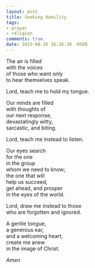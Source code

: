 ```yaml
---
layout: post
title: Seeking Humility
tags:
- prayer
- religion
comments: true
date: 2015-08-26 16:26:38 -0500
---
```

The air is filled  
with the voices  
of those who want only  
to hear themselves speak.

Lord, teach me to hold my tongue.

Our minds are filled  
with thoughts of  
our next response,  
devastatingly witty,  
sarcastic, and biting.

Lord, teach me instead to listen.

Our eyes search  
for the one  
in the group  
whom we need to know;  
the one that will  
help us succeed,  
get ahead, and prosper  
in the eyes of the world.

Lord, draw me instead to those  
who are forgotten and ignored.

A gentle tongue,  
a generous ear,  
and a welcoming heart,  
create me anew  
in the image of Christ.

*Amen*

